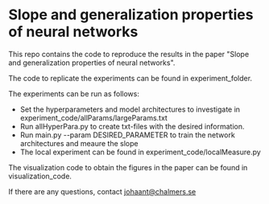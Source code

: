 # Slope and generalization properties of neural networks

This repo contains the code to reproduce the results in the paper "Slope and generalization properties of neural networks".

The code to replicate the experiments can be found in experiment_folder.

The experiments can be run as follows:
* Set the hyperparameters and model architectures to investigate in experiment_code/allParams/largeParams.txt
* Run allHyperPara.py to create txt-files with the desired information.
* Run main.py --param DESIRED_PARAMETER to train the network architectures and meaure the slope
* The local experiment can be found in experiment_code/localMeasure.py

The visualization code to obtain the figures in the paper can be found in visualization_code.

If there are any questions, contact <johaant@chalmers.se>

